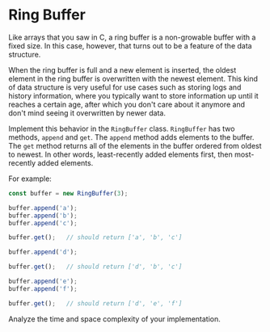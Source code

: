 # Ring Buffer

Like arrays that you saw in C, a ring buffer is a non-growable buffer with a fixed size. In this case, however, that turns out to be a feature of the data structure.

When the ring buffer is full and a new element is inserted, the oldest element in the ring buffer is overwritten with the newest element. This kind of data structure is very useful for use cases such as storing logs and history information, where you typically want to store information up until it reaches a certain age, after which you don't care about it anymore and don't mind seeing it overwritten by newer data. 

Implement this behavior in the `RingBuffer` class. `RingBuffer` has two methods, `append` and `get`. The `append` method adds elements to the buffer. The `get` method returns all of the elements in the buffer ordered from oldest to newest. In other words, least-recently added elements first, then most-recently added elements. 

For example:
```js
const buffer = new RingBuffer(3);

buffer.append('a');
buffer.append('b');
buffer.append('c');

buffer.get();   // should return ['a', 'b', 'c']

buffer.append('d');

buffer.get();   // should return ['d', 'b', 'c']

buffer.append('e');
buffer.append('f');

buffer.get();   // should return ['d', 'e', 'f']
```

Analyze the time and space complexity of your implementation.

